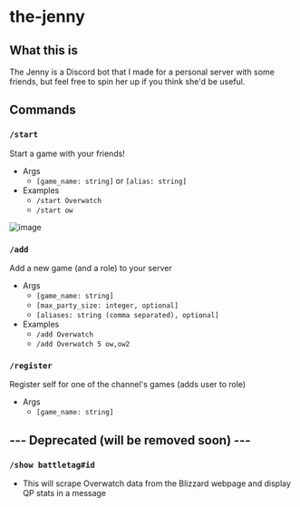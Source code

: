 # the-jenny
## What this is
The Jenny is a Discord bot that I made for a personal server with some friends, but feel free to spin her up if you think she'd be useful.
## Commands

### `/start`
Start a game with your friends!
 - Args
   - `[game_name: string]` or `[alias: string]`
 - Examples
   - `/start Overwatch`
   - `/start ow`
   
![image](https://github.com/smilepl0x/the-jenny/assets/47682247/cde218c2-5be8-4bdc-a36a-e7f4af1c38e8)


### `/add`
Add a new game (and a role) to your server
 - Args
   - `[game_name: string]`
   - `[max_party_size: integer, optional]`
   - `[aliases: string (comma separated), optional]`
 - Examples
   - `/add Overwatch`
   - `/add Overwatch 5 ow,ow2`

### `/register`
Register self for one of the channel's games (adds user to role)
 - Args
   - `[game_name: string]`

## --- Deprecated (will be removed soon) ---

### `/show battletag#id`
 - This will scrape Overwatch data from the Blizzard webpage and display QP stats in a message
